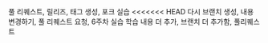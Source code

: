 풀 리퀘스트, 릴리즈, 태그 생성, 포크 실습
<<<<<<< HEAD
다시 브랜치 생성, 내용 변경하기, 풀 리퀘스트 요청, 6주차 실습
학습 내용 더 추가, 브랜치 더 추가함, 풀리퀘스트

